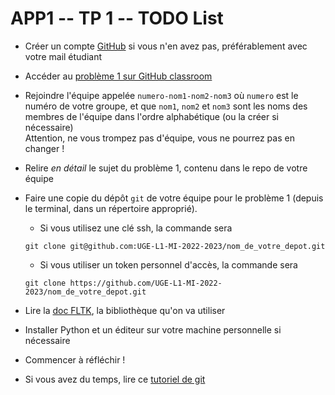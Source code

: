 # APP1 -- TP 1 -- TODO List

- Créer un compte [GitHub](https://github.com) si vous n'en avez pas, préférablement avec votre mail étudiant
- Accéder au [problème 1 sur GitHub classroom](https://classroom.github.com/a/4Md7fpQz)
- Rejoindre l'équipe appelée `numero-nom1-nom2-nom3` où `numero` est le numéro de votre groupe, et que `nom1`, `nom2` et `nom3` sont les noms des membres de l'équipe dans l'ordre alphabétique (ou la créer si nécessaire)  
  Attention, ne vous trompez pas d'équipe, vous ne pourrez pas en changer !
- Relire *en détail* le sujet du problème 1, contenu dans le repo de votre équipe

- Faire une copie du dépôt `git` de votre équipe pour le problème 1 (depuis le terminal, dans un répertoire approprié).
    * Si vous utilisez une clé ssh, la commande sera
    ```shell
    git clone git@github.com:UGE-L1-MI-2022-2023/nom_de_votre_depot.git
    ```
    * Si vous utiliser un token personnel d'accès, la commande sera
    ```shell
    git clone https://github.com/UGE-L1-MI-2022-2023/nom_de_votre_depot.git
    ```
- Lire la [doc FLTK](https://antoinemeyer.frama.io/fltk/), la bibliothèque qu'on va utiliser
- Installer Python et un éditeur sur votre machine personnelle si nécessaire
- Commencer à réfléchir !
- Si vous avez du temps, lire ce [tutoriel de git](https://rogerdudler.github.io/git-guide/index.fr.html)